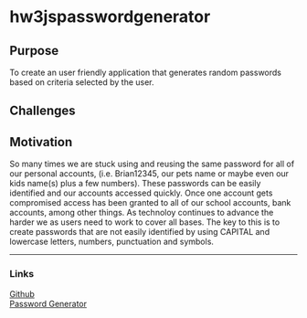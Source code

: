 # hw3jspasswordgenerator

## Purpose
To create an user friendly application that generates random passwords based on criteria selected by the user.

## Challenges

## Motivation
So many times we are stuck using and reusing the same password for all of our personal accounts, (i.e. Brian12345, our pets name or maybe even our kids name(s) plus a few numbers). These passwords can be easily identified and our accounts accessed quickly. Once one account gets compromised access has been granted to all of our school accounts, bank accounts, among other things. As technoloy continues to advance the harder we as users need to work to cover all bases. The key to this is to create passwords that are not easily identified by using CAPITAL and lowercase letters, numbers, punctuation and symbols.

---

### Links
[Github](https://github.com/ajhicks0816/hw3jspasswordgenerator)  
[Password Generator](https://ajhicks0816.github.io/hw3jspasswordgenerator)

